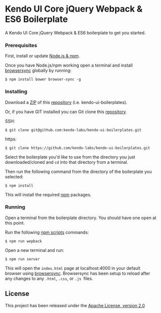 # Kendo UI Core jQuery Webpack & ES6 Boilerplate

A Kendo UI Core jQuery Webpack & ES6 boilerplate to get you started.

### Prerequisites

First, install or update [Node.js & npm](https://nodejs.org/).

Once you have Node.js/npm working open a terminal and install [browsersync](https://www.browsersync.io/) globally by running:

```
$ npm install bower browser-sync -g
```

### Installing

Download a [ZIP](https://github.com/kendo-labs/kendo-ui-boilerplates/archive/master.zip) of this [repository](https://github.com/kendo-labs/kendo-ui-boilerplates) (i.e. kendo-ui-boilerplates).

Or, if you have GIT installed you can Git clone this [repository](https://github.com/kendo-labs/kendo-ui-boilerplates).

SSH:

```
$ git clone git@github.com:kendo-labs/kendo-ui-boilerplates.git
```

https:

```
$ git clone https://github.com/kendo-labs/kendo-ui-boilerplates.git
```

Select the boilerplate you'd like to use from the directory you just downloaded/cloned and `cd` into that directory from a terminal.

Then run the following command from the directory of the boilerplate you selected:

```
$ npm install
```

This will install the required [npm](https://www.npmjs.com/) packages.

### Running

Open a terminal from the boilerplate directory. You should have one open at this point.

Run the following [npm scripts](https://docs.npmjs.com/misc/scripts) commands:

```
$ npm run wepback
```

Open a new terminal and run:

```
$ npm run server
```


This will open the `index.html` page at localhost:4000 in your default browser using [browsersync](https://www.browsersync.io/). Browsersync has been setup to reload after any changes to any `.html`, `.css`, or `.js `files.

## License

This project has been released under the [Apache License, version 2.0](http://www.apache.org/licenses/LICENSE-2.0.html)
